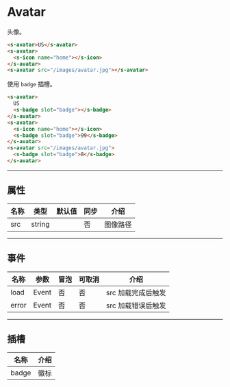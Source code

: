 # Avatar

头像。

```html preview
<s-avatar>US</s-avatar>
<s-avatar>
  <s-icon name="home"></s-icon>
</s-avatar>
<s-avatar src="/images/avatar.jpg"></s-avatar>
```

使用 `badge` 插槽。

```html preview
<s-avatar>
  US
  <s-badge slot="badge"></s-badge>
</s-avatar>
<s-avatar>
  <s-icon name="home"></s-icon>
  <s-badge slot="badge">99</s-badge>
</s-avatar>
<s-avatar src="/images/avatar.jpg">
  <s-badge slot="badge">8</s-badge>
</s-avatar>
```

---

## 属性

| 名称 | 类型     | 默认值 | 同步 | 介绍        |
| ---- | ------- | ------ | --- | ----------- |
| src  | string  |        | 否  | 图像路径     |

---

## 事件

| 名称  | 参数   | 冒泡 | 可取消 | 介绍             |
| ----- |------ |------|------ |----------------- |
| load  | Event | 否   | 否    | src 加载完成后触发 |
| error | Event | 否   | 否    | src 加载错误后触发 |

---

## 插槽

| 名称  | 介绍  |
| ----- | ---- |
| badge | 徽标 |